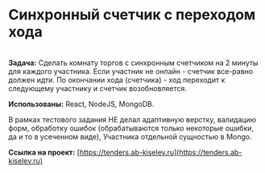 # Синхронный счетчик с переходом хода

\
**Задача:**
Сделать комнату торгов с синхронным счетчиком на 2 минуты для каждого участника. Если участник не онлайн -
счетчик все-равно должен идти. По окончании хода (счетчика) - ход переходит к следующему участнику и счетчик
возобновляется.

**Использованы:** React, NodeJS, MongoDB.

В рамках тестового задания НЕ делал адаптивную верстку, валидацию форм, обработку ошибок (обрабатываются
только некоторые ошибки, да и то в усеченном виде), Участника отдельной сущностью в Mongo.

**Ссылка на проект:** [https://tenders.ab-kiselev.ru](https://tenders.ab-kiselev.ru)

